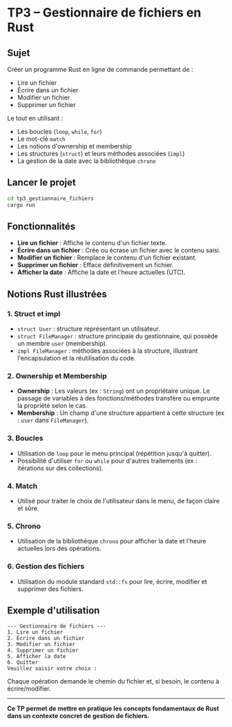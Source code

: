 # TP3 – Gestionnaire de fichiers en Rust

## Sujet

Créer un programme Rust en ligne de commande permettant de :
- Lire un fichier
- Écrire dans un fichier
- Modifier un fichier
- Supprimer un fichier

Le tout en utilisant :
- Les boucles (`loop`, `while`, `for`)
- Le mot-clé `match`
- Les notions d'ownership et membership
- Les structures (`struct`) et leurs méthodes associées (`impl`)
- La gestion de la date avec la bibliothèque `chrono`

## Lancer le projet

```bash
cd tp3_gestionnaire_fichiers
cargo run
```

## Fonctionnalités

- **Lire un fichier** : Affiche le contenu d'un fichier texte.
- **Écrire dans un fichier** : Crée ou écrase un fichier avec le contenu saisi.
- **Modifier un fichier** : Remplace le contenu d'un fichier existant.
- **Supprimer un fichier** : Efface définitivement un fichier.
- **Afficher la date** : Affiche la date et l'heure actuelles (UTC).

## Notions Rust illustrées

### 1. Struct et impl
- `struct User` : structure représentant un utilisateur.
- `struct FileManager` : structure principale du gestionnaire, qui possède un membre `user` (membership).
- `impl FileManager` : méthodes associées à la structure, illustrant l'encapsulation et la réutilisation du code.

### 2. Ownership et Membership
- **Ownership** : Les valeurs (ex : `String`) ont un propriétaire unique. Le passage de variables à des fonctions/méthodes transfère ou emprunte la propriété selon le cas.
- **Membership** : Un champ d'une structure appartient à cette structure (ex : `user` dans `FileManager`).

### 3. Boucles
- Utilisation de `loop` pour le menu principal (répétition jusqu'à quitter).
- Possibilité d'utiliser `for` ou `while` pour d'autres traitements (ex : itérations sur des collections).

### 4. Match
- Utilisé pour traiter le choix de l'utilisateur dans le menu, de façon claire et sûre.

### 5. Chrono
- Utilisation de la bibliothèque `chrono` pour afficher la date et l'heure actuelles lors des opérations.

### 6. Gestion des fichiers
- Utilisation du module standard `std::fs` pour lire, écrire, modifier et supprimer des fichiers.

## Exemple d'utilisation

```
--- Gestionnaire de fichiers ---
1. Lire un fichier
2. Écrire dans un fichier
3. Modifier un fichier
4. Supprimer un fichier
5. Afficher la date
6. Quitter
Veuillez saisir votre choix :
```

Chaque opération demande le chemin du fichier et, si besoin, le contenu à écrire/modifier.

---

**Ce TP permet de mettre en pratique les concepts fondamentaux de Rust dans un contexte concret de gestion de fichiers.** 
